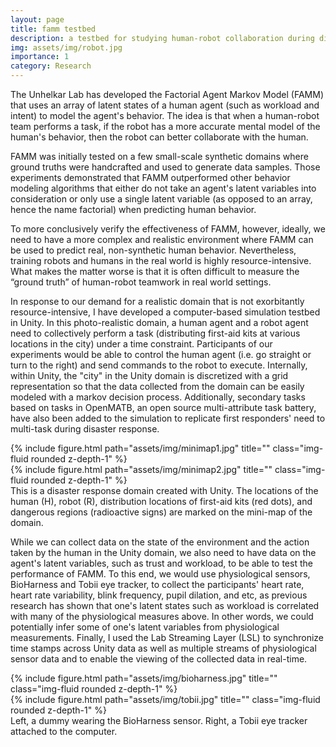 ```yaml
---
layout: page
title: famm testbed
description: a testbed for studying human-robot collaboration during disaster response
img: assets/img/robot.jpg
importance: 1
category: Research
---
```


The Unhelkar Lab has developed the Factorial Agent Markov Model (FAMM) that uses an array of latent states of a human agent (such as workload and intent) to model the agent's behavior. The idea is that when a human-robot team performs a task, if the robot has a more accurate mental model of the human's behavior, then the robot can better collaborate with the human.

FAMM was initially tested on a few small-scale synthetic domains where ground truths were handcrafted and used to generate data samples. Those experiments demonstrated that FAMM outperformed other behavior modeling algorithms that either do not take an agent's latent variables into consideration or only use a single latent variable (as opposed to an array, hence the name factorial) when predicting human behavior.

To more conclusively verify the effectiveness of FAMM, however, ideally, we need to have a more complex and realistic environment where FAMM can be used to predict real, non-synthetic human behavior. Nevertheless, training robots and humans in the real world is highly resource-intensive. What makes the matter worse is that it is often difficult to measure the “ground truth” of human-robot teamwork in real world settings.

In response to our demand for a realistic domain that is not exorbitantly resource-intensive, I have developed a computer-based simulation testbed in Unity. In this photo-realistic domain, a human agent and a robot agent need to collectively perform a task (distributing first-aid kits at various locations in the city) under a time constraint. Participants of our experiments would be able to control the human agent (i.e. go straight or turn to the right) and send commands to the robot to execute. Internally, within Unity, the "city" in the Unity domain is discretized with a grid representation so that the data collected from the domain can be easily modeled with a markov decision process. Additionally, secondary tasks based on tasks in OpenMATB, an open source multi-attribute task battery, have also been added to the simulation to replicate first responders' need to multi-task during disaster response.

<div class="row">
    <div class="col-sm-8 mt-3 mt-md-0">
        {% include figure.html path="assets/img/minimap1.jpg" title="" class="img-fluid rounded z-depth-1" %}
    </div>
    <div class="col-sm-4 mt-3 mt-md-2">
        {% include figure.html path="assets/img/minimap2.jpg" title="" class="img-fluid rounded z-depth-1" %}
    </div>
</div>
<div class="caption">
    This is a disaster response domain created with Unity. The locations of the human (H), robot (R), distribution locations of first-aid kits (red dots), and dangerous regions (radioactive signs) are marked on the mini-map of the domain.
</div>

While we can collect data on the state of the environment and the action taken by the human in the Unity domain, we also need to have data on the agent's latent variables, such as trust and workload, to be able to test the performance of FAMM. To this end, we would use physiological sensors, BioHarness and Tobii eye tracker, to collect the participants' heart rate, heart rate variability, blink frequency, pupil dilation, and etc, as previous research has shown that one's latent states such as workload is correlated with many of the physiological measures above. In other words, we could potentially infer some of one's latent variables from physiological measurements. Finally, I used the Lab Streaming Layer (LSL) to synchronize time stamps across Unity data as well as multiple streams of physiological sensor data and to enable the viewing of the collected data in real-time.

<div class="row">
    <div class="col-sm-6 mt-3 mt-md-0">
        {% include figure.html path="assets/img/bioharness.jpg" title="" class="img-fluid rounded z-depth-1" %}
    </div>
    <div class="col-sm-6 mt-3 mt-md-0">
        {% include figure.html path="assets/img/tobii.jpg" title="" class="img-fluid rounded z-depth-1" %}
    </div>
</div>
<div class="caption">
    Left, a dummy wearing the BioHarness sensor. Right, a Tobii eye tracker attached to the computer.
</div>
